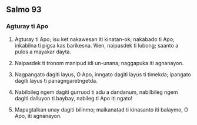 Salmo 93
--------

### Agturay ti Apo

1. Agturay ti Apo; isu ket nakawesan iti kinatan-ok;
   nakabado ti Apo; inkabilna ti pigsa kas barikesna.
   Wen, naipasdek ti lubong; saanto a pulos a mayakar dayta.
2. Naipasdek ti tronom manipud idi un-unana;
   naggapuka iti agnanayon.

3. Nagpangato dagiti layus, O Apo, inngato dagiti layus ti timekda;
   ipangato dagiti layus ti panagngaretngetda.
4. Nabilbileg ngem dagiti gurruod ti adu a dandanum, nabilbileg ngem dagiti dalluyon ti baybay, nabileg ti Apo iti ngato!

5. Mapagtalkan unay dagiti bilinmo;
   maikanatad ti kinasanto iti balaymo, O Apo, iti agnanayon.